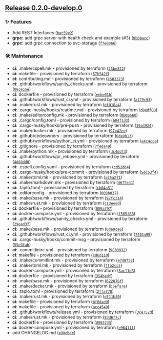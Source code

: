 ## [Release 0.2.0-develop.0](https://github.com/Arrow-air/svc-cargo/releases/tag/v0.2.0-develop.0)

### ✨ Features

- Add REST Interfaces ([`bac59e2`](https://github.com/Arrow-air/svc-cargo/commit/bac59e2e882c19e684425c7773b66197733a7aec))
-  **grpc:** add grpc server with health check and example (#3) ([`9b68acc`](https://github.com/Arrow-air/svc-cargo/commit/9b68acc6707495e920ec8875816e637da1228756))
-  **grpc:** add grpc connection to svc-storage ([`f7e8066`](https://github.com/Arrow-air/svc-cargo/commit/f7e8066618d32491851178e511bb6c6c12ba19c8))

### 🛠 Maintenance

-  **ci:** .make/cspell.mk - provisioned by terraform ([`25be822`](https://github.com/Arrow-air/svc-cargo/commit/25be822322aa43548104a6e27e1d9d2dab27ad00))
-  **ci:** makefile - provisioned by terraform ([`57b542f`](https://github.com/Arrow-air/svc-cargo/commit/57b542f64a418c3ac30e4eb82043d40da06484c8))
-  **ci:** contributing.md - provisioned by terraform ([`4503373`](https://github.com/Arrow-air/svc-cargo/commit/450337301fd1ef98876236329f434936c8093a89))
-  **ci:** .github/workflows/sanity_checks.yml - provisioned by terraform ([`08ce55e`](https://github.com/Arrow-air/svc-cargo/commit/08ce55e97b5bdb3a50088ca79aca932a9b966db2))
-  **ci:** dockerfile - provisioned by terraform ([`eebe01b`](https://github.com/Arrow-air/svc-cargo/commit/eebe01b607195a1e02351cdc6a5666edbe0b1a2a))
-  **ci:** .github/workflows/rust_ci.yml - provisioned by terraform ([`a179c93`](https://github.com/Arrow-air/svc-cargo/commit/a179c936a408a2b09c8c4a45540f7522b80d32ad))
-  **ci:** .make/rust.mk - provisioned by terraform ([`df018a4`](https://github.com/Arrow-air/svc-cargo/commit/df018a4be48db9ba821c1beeb49d7dc5f579a7af))
-  **ci:** .cargo-husky/hooks/readme.md - provisioned by terraform ([`d8edf88`](https://github.com/Arrow-air/svc-cargo/commit/d8edf8865c44a6d95a532f603c7995fbc9f1889a))
-  **ci:** .make/editorconfig.mk - provisioned by terraform ([`0b00660`](https://github.com/Arrow-air/svc-cargo/commit/0b006605662cc264640f73beb4d7c5fa2b2def32))
-  **ci:** .cargo/config.toml - provisioned by terraform ([`b84f1d3`](https://github.com/Arrow-air/svc-cargo/commit/b84f1d38e85721d78526f77ab3ed0b30ac16f3d3))
-  **ci:** .cargo-husky/hooks/pre-push - provisioned by terraform ([`19a4924`](https://github.com/Arrow-air/svc-cargo/commit/19a4924e54436f34f0516fa6332d957f366483f4))
-  **ci:** .make/docker.mk - provisioned by terraform ([`97e42ee`](https://github.com/Arrow-air/svc-cargo/commit/97e42eed09b77f4cbc8fa749b87a5d55aa8d280c))
-  **ci:** .github/codeowners - provisioned by terraform ([`6da9b13`](https://github.com/Arrow-air/svc-cargo/commit/6da9b13388c8b4358c3a4c6aabe26d91e692e6b3))
-  **ci:** .github/workflows/python_ci.yml - provisioned by terraform ([`a4c4cce`](https://github.com/Arrow-air/svc-cargo/commit/a4c4cce5b8b210f820285b361b8f54bfa4915e44))
-  **ci:** .gitignore - provisioned by terraform ([`7feda49`](https://github.com/Arrow-air/svc-cargo/commit/7feda496e4baf20ece53ebf7a0c0a6cead27fab5))
-  **ci:** .make/python.mk - provisioned by terraform ([`dc4ddf3`](https://github.com/Arrow-air/svc-cargo/commit/dc4ddf38a7e2eb6b22b2b984a330090b85353327))
-  **ci:** .github/workflows/pr_rebase.yml - provisioned by terraform ([`4d69dd8`](https://github.com/Arrow-air/svc-cargo/commit/4d69dd88d2beeda8b0f92633193849d4caca4c17))
-  **ci:** .cspell.config.yaml - provisioned by terraform ([`cd52dd4`](https://github.com/Arrow-air/svc-cargo/commit/cd52dd48baefc86c94ee61ce89110a90d7c5abfb))
-  **ci:** .cargo-husky/hooks/pre-commit - provisioned by terraform ([`5dd63f4`](https://github.com/Arrow-air/svc-cargo/commit/5dd63f4bc5d42db7af15e1baca344382926288d3))
-  **ci:** .make/toml.mk - provisioned by terraform ([`a25a2f1`](https://github.com/Arrow-air/svc-cargo/commit/a25a2f116919e4185e2312cc0065cff3a87d74b1))
-  **ci:** .make/markdown.mk - provisioned by terraform ([`4677e41`](https://github.com/Arrow-air/svc-cargo/commit/4677e41cfa47d757899a2663f9bb8bd2a9042b42))
-  **ci:** .taplo.toml - provisioned by terraform ([`cb04a51`](https://github.com/Arrow-air/svc-cargo/commit/cb04a5134b8fd78c8af7559d8840ccd7cac535b4))
-  **ci:** .editorconfig - provisioned by terraform ([`009b037`](https://github.com/Arrow-air/svc-cargo/commit/009b037e47efbc76e9a3d99ef23b123792271339))
-  **ci:** .make/base.mk - provisioned by terraform ([`97fc314`](https://github.com/Arrow-air/svc-cargo/commit/97fc31425ab4a44db30b84fe164944bbea82f096))
-  **ci:** .make/rust.mk - provisioned by terraform ([`c13eeed`](https://github.com/Arrow-air/svc-cargo/commit/c13eeed85a92ce54c6595066fe5be9ab05cddf6a))
-  **ci:** dockerfile - provisioned by terraform ([`089a797`](https://github.com/Arrow-air/svc-cargo/commit/089a797288f6eb3b5cb5fe91a6177213a8e685ae))
-  **ci:** docker-compose.yml - provisioned by terraform ([`f565f88`](https://github.com/Arrow-air/svc-cargo/commit/f565f88dd189523eeb604f7ef9a077b491e9c5fa))
-  **ci:** .github/workflows/sanity_checks.yml - provisioned by terraform ([`29ead37`](https://github.com/Arrow-air/svc-cargo/commit/29ead37ad8d319860745d744202dda37b3f4be8a))
-  **ci:** .make/base.mk - provisioned by terraform ([`0de9ce6`](https://github.com/Arrow-air/svc-cargo/commit/0de9ce6a3d4c4f95feb50b4c15ccac581c7b4a81))
-  **ci:** .github/workflows/rust_ci.yml - provisioned by terraform ([`7401a99`](https://github.com/Arrow-air/svc-cargo/commit/7401a9969aca4786c29fee6114136d9b3842d04b))
-  **ci:** .cargo-husky/hooks/commit-msg - provisioned by terraform ([`55e9fab`](https://github.com/Arrow-air/svc-cargo/commit/55e9fabe80f50a123dcb50cabd41b0fd89c84bd5))
-  **ci:** .commitlintrc.yml - provisioned by terraform ([`9833932`](https://github.com/Arrow-air/svc-cargo/commit/98339325a12c0eb0c338caca3a0682e461366a2f))
-  **ci:** makefile - provisioned by terraform ([`cd6d110`](https://github.com/Arrow-air/svc-cargo/commit/cd6d1102d9f3b1f39bea92be398aab1e7d9dbb4c))
-  **ci:** .make/commitlint.mk - provisioned by terraform ([`e7d8752`](https://github.com/Arrow-air/svc-cargo/commit/e7d8752f1809b51f808f2b5bb71e3c81bbfc55c4))
-  **ci:** .make/toml.mk - provisioned by terraform ([`ffb2cc5`](https://github.com/Arrow-air/svc-cargo/commit/ffb2cc527a9910ba1f1df570994e214565249003))
-  **ci:** docker-compose.yml - provisioned by terraform ([`3ac11d3`](https://github.com/Arrow-air/svc-cargo/commit/3ac11d3ae9693c3e72e169236430d36da63d8c09))
-  **ci:** dockerfile - provisioned by terraform ([`354bedf`](https://github.com/Arrow-air/svc-cargo/commit/354bedf2da187836ed649ce7e68efc526809ede8))
-  **ci:** .make/base.mk - provisioned by terraform ([`622876f`](https://github.com/Arrow-air/svc-cargo/commit/622876f41a0c3d66ab46238b8505f62c198fdf92))
-  **ci:** .make/docker.mk - provisioned by terraform ([`b5efa7e`](https://github.com/Arrow-air/svc-cargo/commit/b5efa7ee3aca7c609a9d7c1a40329d2acf641812))
-  **ci:** .taplo.toml - provisioned by terraform ([`2ffa778`](https://github.com/Arrow-air/svc-cargo/commit/2ffa778c23004c0e126aeec7054573d8a8e14b95))
-  **ci:** .make/rust.mk - provisioned by terraform ([`df11b80`](https://github.com/Arrow-air/svc-cargo/commit/df11b801384a9a0cc84e1562712c9602faf81c86))
-  **ci:** makefile - provisioned by terraform ([`bf8dad9`](https://github.com/Arrow-air/svc-cargo/commit/bf8dad978c92ffbdaa78a2be1df0a8e8ab5c5b8b))
-  **ci:** makefile - provisioned by terraform ([`acc4549`](https://github.com/Arrow-air/svc-cargo/commit/acc454960dd94210ac7226e9c60347d0c53e14ff))
-  **ci:** .github/workflows/release.yml - provisioned by terraform ([`3ce752d`](https://github.com/Arrow-air/svc-cargo/commit/3ce752d2148b83d1039e2b96b8082b36aaea8031))
-  **ci:** .make/rust.mk - provisioned by terraform ([`83d6f7c`](https://github.com/Arrow-air/svc-cargo/commit/83d6f7cde3335db984dc3297435c614cf77cec9f))
-  **ci:** dockerfile - provisioned by terraform ([`d903235`](https://github.com/Arrow-air/svc-cargo/commit/d903235d671018c855a355e7fc8831f2016b5d48))
-  **ci:** docker-compose.yml - provisioned by terraform ([`e96411f`](https://github.com/Arrow-air/svc-cargo/commit/e96411f9ca6f46ae9a169477343d6eee83f8626e))
- add CHANGELOG.md ([`a90cbde`](https://github.com/Arrow-air/svc-cargo/commit/a90cbdebac721a25fc9ecab4d378c01c5e940e67))


